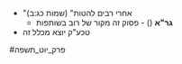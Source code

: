 * "אחרי רבים להטות" (שמות כג:ב)
	* **גר"א** () \- פסוק זה מקור של רוב בשותפות
* טכע"ק יוצא מכלל זה

#פרק_יוט_תשפה